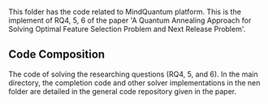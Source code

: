 This folder has the code related to MindQuantum platform. This is the implement of RQ4, 5, 6 of the paper 'A Quantum Annealing Approach for Solving
Optimal Feature Selection Problem and Next Release Problem'. 

## Code Composition

The code of solving the researching questions (RQ4, 5, and 6). In the main directory, the completion code and other solver implementations in the nen folder are detailed in the general code repository given in the paper.